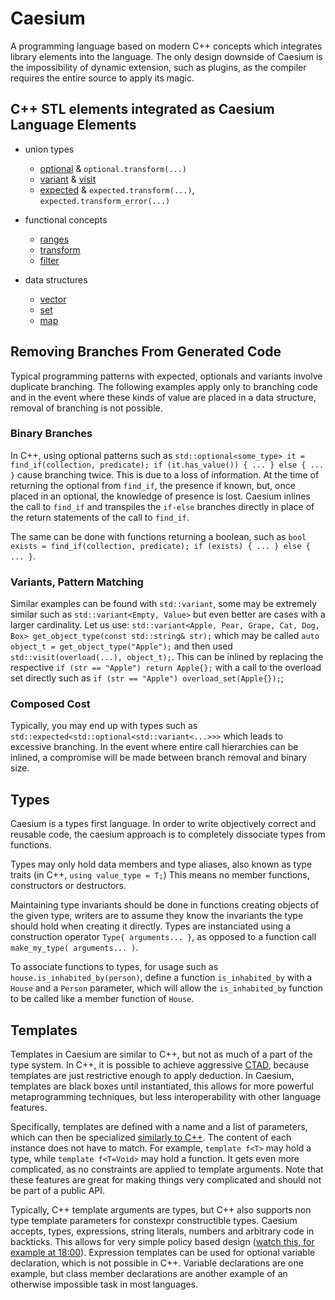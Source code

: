 # Caesium

A programming language based on modern C++ concepts which integrates library elements into the language.
The only design downside of Caesium is the impossibility of dynamic extension, such as plugins, as the compiler requires the entire source to apply its magic.

## C++ STL elements integrated as Caesium Language Elements

- union types
  - [optional](https://en.cppreference.com/w/cpp/utility/optional) & `optional.transform(...)`
  - [variant](https://en.cppreference.com/w/cpp/utility/variant) & [visit](https://en.cppreference.com/w/cpp/utility/variant/visit)
  - [expected](https://en.cppreference.com/w/cpp/utility/expected) & `expected.transform(...)`,  `expected.transform_error(...)`

- functional concepts
  - [ranges](https://en.cppreference.com/w/cpp/ranges)
  - [transform](https://en.cppreference.com/w/cpp/ranges/transform_view)
  - [filter](https://en.cppreference.com/w/cpp/ranges/filter_view)

- data structures
  - [vector](https://en.cppreference.com/w/cpp/container/vector)
  - [set](https://en.cppreference.com/w/cpp/container/unordered_set)
  - [map](https://en.cppreference.com/w/cpp/container/unordered_map)

## Removing Branches From Generated Code

Typical programming patterns with expected, optionals and variants involve duplicate branching.
The following examples apply only to branching code and in the event where these kinds of value are placed in a data structure, removal of branching is not possible.

### Binary Branches

In C++, using optional patterns such as `std::optional<some_type> it = find_if(collection, predicate); if (it.has_value()) { ... } else { ... }` cause branching twice.
This is due to a loss of information.
At the time of returning the optional from `find_if`, the presence if known, but, once placed in an optional, the knowledge of presence is lost.
Caesium inlines the call to `find_if` and transpiles the `if-else` branches directly in place of the return statements of the call to `find_if`.

The same can be done with functions returning a boolean, such as `bool exists = find_if(collection, predicate); if (exists) { ... } else { ... }`.

### Variants, Pattern Matching

Similar examples can be found with `std::variant`, some may be extremely similar such as `std::variant<Empty, Value>` but even better are cases with a larger cardinality.
Let us use: `std::variant<Apple, Pear, Grape, Cat, Dog, Box> get_object_type(const std::string& str);` which may be called `auto object_t = get_object_type("Apple");` and then used `std::visit(overload(...), object_t);`.
This can be inlined by replacing the respective `if (str == "Apple") return Apple{};` with a call to the overload set directly such as `if (str == "Apple") overload_set(Apple{});`;

### Composed Cost

Typically, you may end up with types such as `std::expected<std::optional<std::variant<...>>>` which leads to excessive branching.
In the event where entire call hierarchies can be inlined, a compromise will be made between branch removal and binary size.

## Types

Caesium is a types first language.
In order to write objectively correct and reusable code, the caesium approach is to completely dissociate types from functions.

Types may only hold data members and type aliases, also known as type traits (in C++, `using value_type = T;`)
This means no member functions, constructors or destructors.

Maintaining type invariants should be done in functions creating objects of the given type, writers are to assume they know the invariants the type should hold when creating it directly.
Types are instanciated using a construction operator `Type{ arguments... }`, as opposed to a function call `make_my_type( arguments... )`.

To associate functions to types, for usage such as `house.is_inhabited_by(person)`, define a function `is_inhabited_by` with a `House` and a `Person` parameter, which will allow the `is_inhabited_by` function to be called like a member function of `House`.

## Templates

Templates in Caesium are similar to C++, but not as much of a part of the type system.
In C++, it is possible to achieve aggressive [CTAD](https://en.cppreference.com/w/cpp/language/class_template_argument_deduction), because templates are just restrictive enough to apply deduction.
In Caesium, templates are black boxes until instantiated, this allows for more powerful metaprogramming techniques, but less interoperability with other language features.

Specifically, templates are defined with a name and a list of parameters, which can then be specialized [similarly to C++](https://en.cppreference.com/w/cpp/language/partial_specialization).
The content of each instance does not have to match.
For example, `template f<T>` may hold a type, while `template f<T=Void>` may hold a function.
It gets even more complicated, as no constraints are applied to template arguments.
Note that these features are great for making things very complicated and should not be part of a public API.

Typically, C++ template arguments are types, but C++ also supports non type template parameters for constexpr constructible types.
Caesium accepts, types, expressions, string literals, numbers and arbitrary code in backticks.
This allows for very simple policy based design ([watch this, for example at 18:00](https://www.youtube.com/watch?v=HdzwvY8Mo-w&t=3564s&ab_channel=TheDLanguageFoundation)).
Expression templates can be used for optional variable declaration, which is not possible in C++.
Variable declarations are one example, but class member declarations are another example of an otherwise impossible task in most languages.
